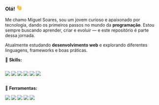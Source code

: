 
<h3>Olá! <img width="20px" src="assets/to_readme/hi.gif" alt="Emoji de Olá"></h3>

<p>
  Me chamo Miguel Soares, sou um jovem curioso e apaixonado por tecnologia, dando os primeiros passos no mundo da <strong>programação</strong>.
  Estou sempre buscando aprender, criar e evoluir — e este repositório é parte dessa jornada.
</p>

<p>
  Atualmente estudando <strong>desenvolvimento web</strong> e explorando diferentes linguagens, frameworks e boas práticas.
</p>

:brain: **Skills:** <br>

<div style="display: inline-block">

  <img src="https://img.shields.io/badge/HTML5-E34F26?style=for-the-badge&logo=html5&logoColor=white"> <img src="https://img.shields.io/badge/CSS3-1572B6?style=for-the-badge&logo=css3&logoColor=white"> <img src="https://img.shields.io/badge/JavaScript-F7DF1E?style=for-the-badge&logo=javascript&logoColor=black"> <img src="https://img.shields.io/badge/react-%2320232a.svg?style=for-the-badge&logo=react&logoColor=%2361DAFB"> <img src="https://img.shields.io/badge/tailwindcss-%2338B2AC.svg?style=for-the-badge&logo=tailwind-css&logoColor=white"> <img src="https://img.shields.io/badge/bootstrap-%238511FA.svg?style=for-the-badge&logo=bootstrap&logoColor=white">

</div>

:toolbox: **Ferramentas:** <br>

<div>
  <img src="https://img.shields.io/badge/Visual%20Studio%20Code-0078d7.svg?style=for-the-badge&logo=visual-studio-code&logoColor=white"> <img src="https://img.shields.io/badge/git-%23F05033.svg?style=for-the-badge&logo=git&logoColor=white"> <img src="https://img.shields.io/badge/Windows-0078D6?style=for-the-badge&logo=windows&logoColor=white"> <img src="https://img.shields.io/badge/Brave-FF1B2D?style=for-the-badge&logo=Brave&logoColor=white"> <img src="https://img.shields.io/badge/gimp-5C5543?style=for-the-badge&logo=gimp&logoColor=white">
</div>

</div>
